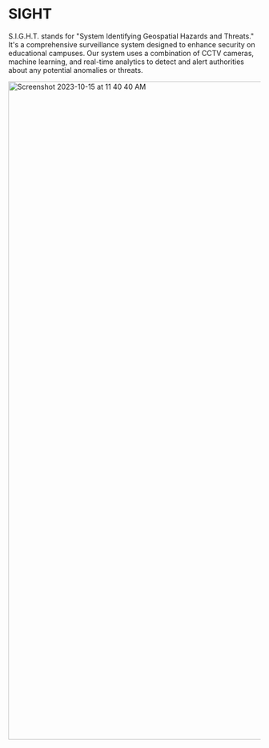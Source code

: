 # SIGHT
S.I.G.H.T. stands for "System Identifying Geospatial Hazards and Threats." It's a comprehensive surveillance system designed to enhance security on educational campuses. Our system uses a combination of CCTV cameras, machine learning, and real-time analytics to detect and alert authorities about any potential anomalies or threats.

<img width="1315" alt="Screenshot 2023-10-15 at 11 40 40 AM" src="https://github.com/SahilK-027/SIGHT-Frontend/assets/104154041/6aac9e66-0b88-49a1-928e-d86bd50b6a48">
